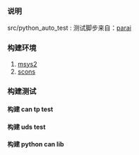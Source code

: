 ### 说明

src/python\_auto\_test : 测试脚步来自：[parai](https://github.com/parai/as "大神的工程")

### 构建环境

1. [msys2](http://www.msys2.com "官网")
2. [scons](https://www.scons.org "官网")

### 构建测试

#### 构建 can tp test
#### 构建 uds test
#### 构建 python can lib

